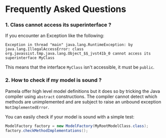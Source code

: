 # Frequently Asked Questions

### 1. Class cannot access its superinterface ?

If you encounter an Exception like the following:
```
Exception in thread "main" java.lang.RuntimeException: by java.lang.IllegalAccessError: class org.javassist.tmp.java.lang.Object_$$_jvst41b_0 cannot access its superinterface MyClass
```

This means that the interface `MyClass` isn't accessible, it must be `public`.

### 2. How to check if my model is sound ?

Pamela offer high level model definitions but it does so by tricking the Java compiler using `abstract` constructions. The compiler cannot detect which methods are unimplemented and are subject to raise an unbound exception `NotImplementedError`.

You can easily check if your model is sound with a simple test:

```java
ModelFactory factory = new ModelFactory(MyRootModelClass.class);
factory.checkMethodImplementations();
```


